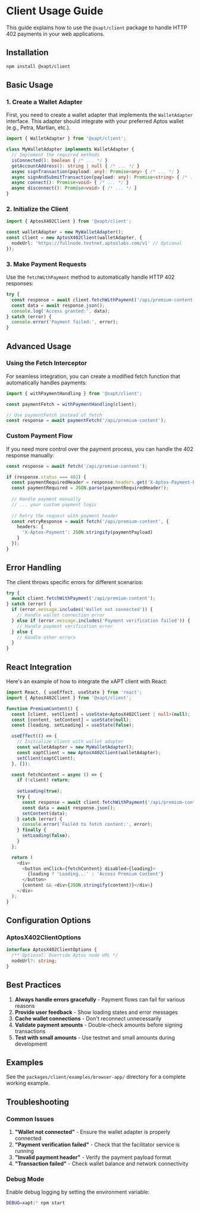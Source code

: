 # Client Usage Guide

This guide explains how to use the `@xapt/client` package to handle HTTP 402 payments in your web applications.

## Installation

```bash
npm install @xapt/client
```

## Basic Usage

### 1. Create a Wallet Adapter

First, you need to create a wallet adapter that implements the `WalletAdapter` interface. This adapter should integrate with your preferred Aptos wallet (e.g., Petra, Martian, etc.).

```typescript
import { WalletAdapter } from '@xapt/client';

class MyWalletAdapter implements WalletAdapter {
  // Implement the required methods
  isConnected(): boolean { /* ... */ }
  getAccountAddress(): string | null { /* ... */ }
  async signTransaction(payload: any): Promise<any> { /* ... */ }
  async signAndSubmitTransaction(payload: any): Promise<string> { /* ... */ }
  async connect(): Promise<void> { /* ... */ }
  async disconnect(): Promise<void> { /* ... */ }
}
```

### 2. Initialize the Client

```typescript
import { AptosX402Client } from '@xapt/client';

const walletAdapter = new MyWalletAdapter();
const client = new AptosX402Client(walletAdapter, {
  nodeUrl: 'https://fullnode.testnet.aptoslabs.com/v1' // Optional
});
```

### 3. Make Payment Requests

Use the `fetchWithPayment` method to automatically handle HTTP 402 responses:

```typescript
try {
  const response = await client.fetchWithPayment('/api/premium-content');
  const data = await response.json();
  console.log('Access granted:', data);
} catch (error) {
  console.error('Payment failed:', error);
}
```

## Advanced Usage

### Using the Fetch Interceptor

For seamless integration, you can create a modified fetch function that automatically handles payments:

```typescript
import { withPaymentHandling } from '@xapt/client';

const paymentFetch = withPaymentHandling(client);

// Use paymentFetch instead of fetch
const response = await paymentFetch('/api/premium-content');
```

### Custom Payment Flow

If you need more control over the payment process, you can handle the 402 response manually:

```typescript
const response = await fetch('/api/premium-content');

if (response.status === 402) {
  const paymentRequiredHeader = response.headers.get('X-Aptos-Payment-Required');
  const paymentRequired = JSON.parse(paymentRequiredHeader!);
  
  // Handle payment manually
  // ... your custom payment logic
  
  // Retry the request with payment header
  const retryResponse = await fetch('/api/premium-content', {
    headers: {
      'X-Aptos-Payment': JSON.stringify(paymentPayload)
    }
  });
}
```

## Error Handling

The client throws specific errors for different scenarios:

```typescript
try {
  await client.fetchWithPayment('/api/premium-content');
} catch (error) {
  if (error.message.includes('Wallet not connected')) {
    // Handle wallet connection error
  } else if (error.message.includes('Payment verification failed')) {
    // Handle payment verification error
  } else {
    // Handle other errors
  }
}
```

## React Integration

Here's an example of how to integrate the xAPT client with React:

```typescript
import React, { useEffect, useState } from 'react';
import { AptosX402Client } from '@xapt/client';

function PremiumContent() {
  const [client, setClient] = useState<AptosX402Client | null>(null);
  const [content, setContent] = useState(null);
  const [loading, setLoading] = useState(false);

  useEffect(() => {
    // Initialize client with wallet adapter
    const walletAdapter = new MyWalletAdapter();
    const xaptClient = new AptosX402Client(walletAdapter);
    setClient(xaptClient);
  }, []);

  const fetchContent = async () => {
    if (!client) return;
    
    setLoading(true);
    try {
      const response = await client.fetchWithPayment('/api/premium-content');
      const data = await response.json();
      setContent(data);
    } catch (error) {
      console.error('Failed to fetch content:', error);
    } finally {
      setLoading(false);
    }
  };

  return (
    <div>
      <button onClick={fetchContent} disabled={loading}>
        {loading ? 'Loading...' : 'Access Premium Content'}
      </button>
      {content && <div>{JSON.stringify(content)}</div>}
    </div>
  );
}
```

## Configuration Options

### AptosX402ClientOptions

```typescript
interface AptosX402ClientOptions {
  /** Optional: Override Aptos node URL */
  nodeUrl?: string;
}
```

## Best Practices

1. **Always handle errors gracefully** - Payment flows can fail for various reasons
2. **Provide user feedback** - Show loading states and error messages
3. **Cache wallet connections** - Don't reconnect unnecessarily
4. **Validate payment amounts** - Double-check amounts before signing transactions
5. **Test with small amounts** - Use testnet and small amounts during development

## Examples

See the `packages/client/examples/browser-app/` directory for a complete working example.

## Troubleshooting

### Common Issues

1. **"Wallet not connected"** - Ensure the wallet adapter is properly connected
2. **"Payment verification failed"** - Check that the facilitator service is running
3. **"Invalid payment header"** - Verify the payment payload format
4. **"Transaction failed"** - Check wallet balance and network connectivity

### Debug Mode

Enable debug logging by setting the environment variable:

```bash
DEBUG=xapt:* npm start
``` 